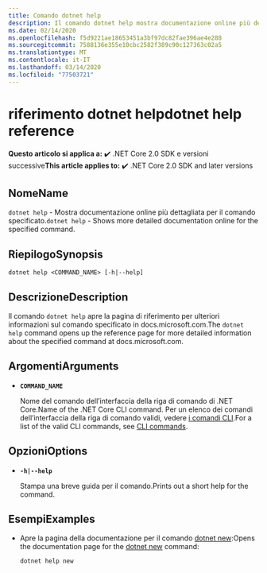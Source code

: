 ```yaml
---
title: Comando dotnet help
description: Il comando dotnet help mostra documentazione online più dettagliata per il comando specificato.
ms.date: 02/14/2020
ms.openlocfilehash: f5d9221ae18653451a3bf97dc82fae396ae4e288
ms.sourcegitcommit: 7588136e355e10cbc2582f389c90c127363c02a5
ms.translationtype: MT
ms.contentlocale: it-IT
ms.lasthandoff: 03/14/2020
ms.locfileid: "77503721"
---
```

# <a name="dotnet-help-reference"></a><span data-ttu-id="9989f-103">riferimento dotnet help</span><span class="sxs-lookup"><span data-stu-id="9989f-103">dotnet help reference</span></span>

<span data-ttu-id="9989f-104">**Questo articolo si applica a:** ✔️ .NET Core 2.0 SDK e versioni successive</span><span class="sxs-lookup"><span data-stu-id="9989f-104">**This article applies to:** ✔️ .NET Core 2.0 SDK and later versions</span></span>

## <a name="name"></a><span data-ttu-id="9989f-105">Nome</span><span class="sxs-lookup"><span data-stu-id="9989f-105">Name</span></span>

<span data-ttu-id="9989f-106">`dotnet help` - Mostra documentazione online più dettagliata per il comando specificato.</span><span class="sxs-lookup"><span data-stu-id="9989f-106">`dotnet help` - Shows more detailed documentation online for the specified command.</span></span>

## <a name="synopsis"></a><span data-ttu-id="9989f-107">Riepilogo</span><span class="sxs-lookup"><span data-stu-id="9989f-107">Synopsis</span></span>

`dotnet help <COMMAND_NAME> [-h|--help]`

## <a name="description"></a><span data-ttu-id="9989f-108">Descrizione</span><span class="sxs-lookup"><span data-stu-id="9989f-108">Description</span></span>

<span data-ttu-id="9989f-109">Il comando `dotnet help` apre la pagina di riferimento per ulteriori informazioni sul comando specificato in docs.microsoft.com.</span><span class="sxs-lookup"><span data-stu-id="9989f-109">The `dotnet help` command opens up the reference page for more detailed information about the specified command at docs.microsoft.com.</span></span>

## <a name="arguments"></a><span data-ttu-id="9989f-110">Argomenti</span><span class="sxs-lookup"><span data-stu-id="9989f-110">Arguments</span></span>

- **`COMMAND_NAME`**

  <span data-ttu-id="9989f-111">Nome del comando dell’interfaccia della riga di comando di .NET Core.</span><span class="sxs-lookup"><span data-stu-id="9989f-111">Name of the .NET Core CLI command.</span></span> <span data-ttu-id="9989f-112">Per un elenco dei comandi dell’interfaccia della riga di comando validi, vedere [i comandi CLI](index.md#cli-commands).</span><span class="sxs-lookup"><span data-stu-id="9989f-112">For a list of the valid CLI commands, see [CLI commands](index.md#cli-commands).</span></span>

## <a name="options"></a><span data-ttu-id="9989f-113">Opzioni</span><span class="sxs-lookup"><span data-stu-id="9989f-113">Options</span></span>

- **`-h|--help`**

  <span data-ttu-id="9989f-114">Stampa una breve guida per il comando.</span><span class="sxs-lookup"><span data-stu-id="9989f-114">Prints out a short help for the command.</span></span>

## <a name="examples"></a><span data-ttu-id="9989f-115">Esempi</span><span class="sxs-lookup"><span data-stu-id="9989f-115">Examples</span></span>

- <span data-ttu-id="9989f-116">Apre la pagina della documentazione per il comando [dotnet new](dotnet-new.md):</span><span class="sxs-lookup"><span data-stu-id="9989f-116">Opens the documentation page for the [dotnet new](dotnet-new.md) command:</span></span>

  ```dotnetcli
  dotnet help new
  ```
